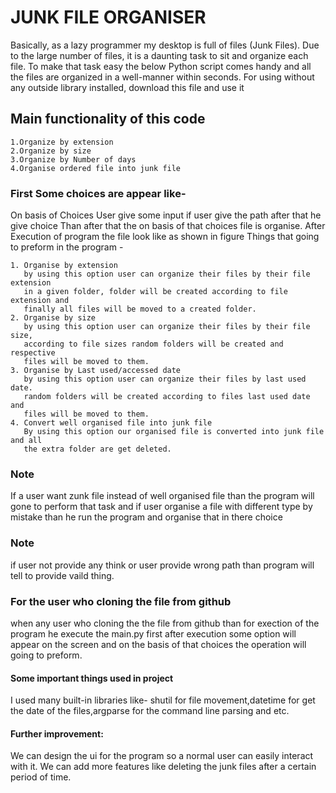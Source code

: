 # JUNK FILE ORGANISER
Basically, as a lazy programmer my desktop is full of files (Junk Files).
Due to the large number of files, it is a daunting task to sit and
organize each file. To make that task easy the below Python script
comes handy and all the files are organized in a well-manner within
seconds.
For using without any outside library installed, download this file and
use it
## Main functionality of this code
```
1.Organize by extension
2.Organize by size
3.Organize by Number of days
4.Organise ordered file into junk file
```
### First Some choices are appear like-
On basis of Choices User give some input if user give the path after
that he give choice
Than after that the on basis of that choices file is organise.
After Execution of program the file look like as shown in figure
Things that going to preform in the program -
```
1. Organise by extension
   by using this option user can organize their files by their file extension
   in a given folder, folder will be created according to file extension and
   finally all files will be moved to a created folder.
2. Organise by size
   by using this option user can organize their files by their file size,
   according to file sizes random folders will be created and respective
   files will be moved to them.
3. Organise by Last used/accessed date
   by using this option user can organize their files by last used date.
   random folders will be created according to files last used date and
   files will be moved to them.
4. Convert well organised file into junk file
   By using this option our organised file is converted into junk file and all
   the extra folder are get deleted.
```
### Note
If a user want zunk file instead of well organised file than the
program will gone to perform that task and if user organise a file with
different type by mistake than he run the program and organise that in
there choice
### Note
if user not provide any think or user provide wrong path than
program will tell to provide vaild thing.

### For the user who cloning the file from github
when any user who cloning the the file from github than for exection 
of the program he execute the main.py first after execution some option will 
appear on the screen and on the basis of that choices the operation will 
going to preform.

#### Some important things used in project
I used many built-in libraries like- shutil for file movement,datetime for
get the date of the files,argparse for the command line parsing and
etc.
#### Further improvement:
We can design the ui for the program so a normal user can easily
interact with it. We can add more features like deleting the junk files
after a certain period of time.